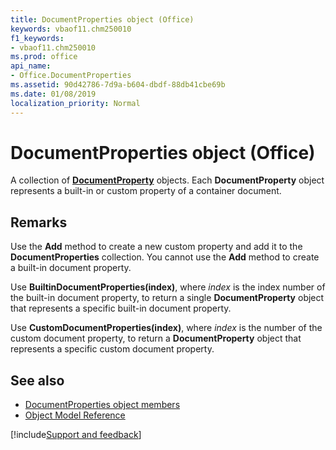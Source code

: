 ```yaml
---
title: DocumentProperties object (Office)
keywords: vbaof11.chm250010
f1_keywords:
- vbaof11.chm250010
ms.prod: office
api_name:
- Office.DocumentProperties
ms.assetid: 90d42786-7d9a-b604-dbdf-88db41cbe69b
ms.date: 01/08/2019
localization_priority: Normal
---
```



# DocumentProperties object (Office)

A collection of **[DocumentProperty](office.documentproperty.md)** objects. Each **DocumentProperty** object represents a built-in or custom property of a container document.

## Remarks

Use the **Add** method to create a new custom property and add it to the **DocumentProperties** collection. You cannot use the **Add** method to create a built-in document property.

Use **BuiltinDocumentProperties(index)**, where _index_ is the index number of the built-in document property, to return a single **DocumentProperty** object that represents a specific built-in document property. 

Use **CustomDocumentProperties(index)**, where _index_ is the number of the custom document property, to return a **DocumentProperty** object that represents a specific custom document property.


## See also

- [DocumentProperties object members](overview/library-reference/documentproperties-members-office.md)
- [Object Model Reference](overview/library-reference/reference-object-library-reference-for-office.md)

[!include[Support and feedback](~/includes/feedback-boilerplate.md)]
